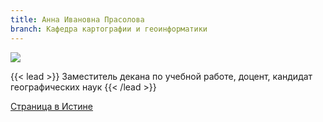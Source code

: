 ```yaml
---
title: Анна Ивановна Прасолова
branch: Кафедра картографии и геоинформатики
---
```

![](img/pai.jpg)

{{< lead >}} Заместитель декана по учебной работе, доцент, кандидат географических наук {{< /lead >}}

[Страница в Истине](https://istina.msu.ru/workers/426451)
